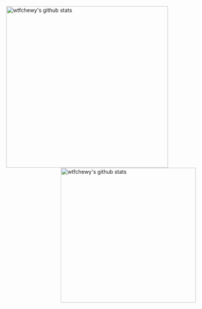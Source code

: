 <img align="left" width="430" height="auto" alt="wtfchewy's github stats" src="https://github-readme-stats.vercel.app/api?username=wtfchewy&hide_border=true&title_color=0ff54c&icon_color=0ff54c&text_color=c9d1d9&bg_color=0d1117&show_icons=true;count_private=true&amp;include_all_commits=true">

<img align="right" width="359" height="auto" alt="wtfchewy's github stats" src="https://github-readme-stats.vercel.app/api/top-langs/?username=wtfchewy&hide_border=true&title_color=0ff54c&icon_color=0ff54c&text_color=c9d1d9&bg_color=0d1117&layout=compact&amp;show_icons=true&amp;">
